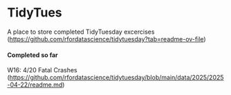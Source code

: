 # TidyTues
A place to store completed TidyTuesday excercises
(https://github.com/rfordatascience/tidytuesday?tab=readme-ov-file)

#### Completed so far
W16: 4/20 Fatal Crashes (https://github.com/rfordatascience/tidytuesday/blob/main/data/2025/2025-04-22/readme.md)
